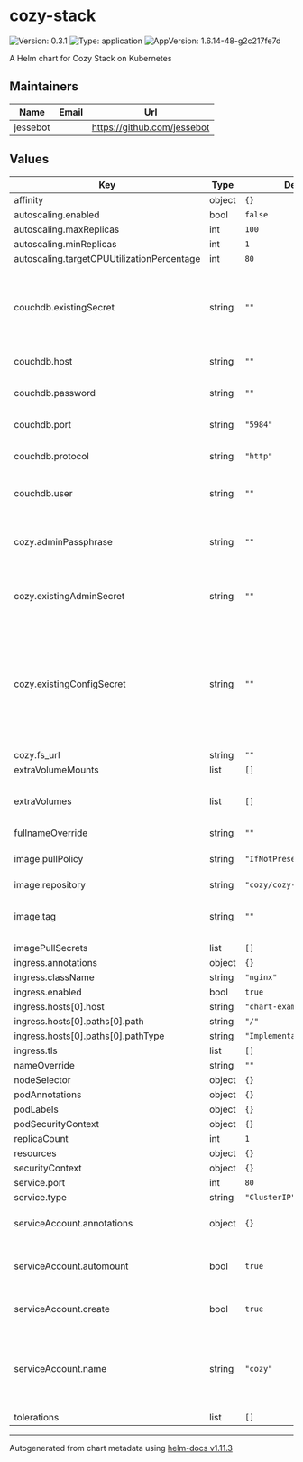 # cozy-stack

![Version: 0.3.1](https://img.shields.io/badge/Version-0.3.1-informational?style=flat-square) ![Type: application](https://img.shields.io/badge/Type-application-informational?style=flat-square) ![AppVersion: 1.6.14-48-g2c217fe7d](https://img.shields.io/badge/AppVersion-1.6.14--48--g2c217fe7d-informational?style=flat-square)

A Helm chart for Cozy Stack on Kubernetes

## Maintainers

| Name | Email | Url |
| ---- | ------ | --- |
| jessebot |  | <https://github.com/jessebot> |

## Values

| Key | Type | Default | Description |
|-----|------|---------|-------------|
| affinity | object | `{}` |  |
| autoscaling.enabled | bool | `false` |  |
| autoscaling.maxReplicas | int | `100` |  |
| autoscaling.minReplicas | int | `1` |  |
| autoscaling.targetCPUUtilizationPercentage | int | `80` |  |
| couchdb.existingSecret | string | `""` | existing kubernetes secret with couchdb related secret keys: "host", "user", "password", "protocol", "port" |
| couchdb.host | string | `""` | hostname of the couchdb server |
| couchdb.password | string | `""` | password to connection to couchdb with |
| couchdb.port | string | `"5984"` | port to connect to the database over |
| couchdb.protocol | string | `"http"` | connect to couchdb with either http or https |
| couchdb.user | string | `""` | username to connect to couchdb with |
| cozy.adminPassphrase | string | `""` | cozy admin user's password. ignored if cozy.existingSecret is set |
| cozy.existingAdminSecret | string | `""` | existing kubernetes secret containing a key called passphrase |
| cozy.existingConfigSecret | string | `""` | override the default cozy configuration with your own secret that will be mounted at /etc/cozy/ must contain a key called one of the following: cozy.yaml, cozy.json |
| cozy.fs_url | string | `""` | file store directory |
| extraVolumeMounts | list | `[]` |  |
| extraVolumes | list | `[]` | Additional volumes on the output Deployment definition. |
| fullnameOverride | string | `""` |  |
| image.pullPolicy | string | `"IfNotPresent"` | set to Always if you're using the tag: "latest" |
| image.repository | string | `"cozy/cozy-stack"` |  |
| image.tag | string | `""` | Overrides the image tag whose default is the chart appVersion. |
| imagePullSecrets | list | `[]` |  |
| ingress.annotations | object | `{}` |  |
| ingress.className | string | `"nginx"` |  |
| ingress.enabled | bool | `true` |  |
| ingress.hosts[0].host | string | `"chart-example.local"` |  |
| ingress.hosts[0].paths[0].path | string | `"/"` |  |
| ingress.hosts[0].paths[0].pathType | string | `"ImplementationSpecific"` |  |
| ingress.tls | list | `[]` |  |
| nameOverride | string | `""` |  |
| nodeSelector | object | `{}` |  |
| podAnnotations | object | `{}` |  |
| podLabels | object | `{}` |  |
| podSecurityContext | object | `{}` |  |
| replicaCount | int | `1` |  |
| resources | object | `{}` |  |
| securityContext | object | `{}` |  |
| service.port | int | `80` |  |
| service.type | string | `"ClusterIP"` |  |
| serviceAccount.annotations | object | `{}` | Annotations to add to the service account |
| serviceAccount.automount | bool | `true` | Automatically mount a ServiceAccount's API credentials? |
| serviceAccount.create | bool | `true` | Specifies whether a service account should be created |
| serviceAccount.name | string | `"cozy"` | The name of the service account to use. If not set and create is true, a name is generated using the fullname template |
| tolerations | list | `[]` |  |

----------------------------------------------
Autogenerated from chart metadata using [helm-docs v1.11.3](https://github.com/norwoodj/helm-docs/releases/v1.11.3)
